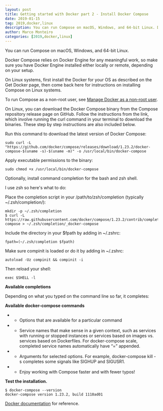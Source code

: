 ```yaml
---
layout: post
title: Getting started with Docker part 2 - Install Docker Compose
date: 2019-01-15
tag: 2019,docker,linux
description: You can run Compose on macOS, Windows, and 64-bit Linux. Docker Compose relies on Docker Engine for any meaningful work, so make sure you have Docker Engine installed either locally
author: Marco Monteiro
categories: [2019,docker,linux]
---
```


You can run Compose on macOS, Windows, and 64-bit Linux.

Docker Compose relies on Docker Engine for any meaningful work, so make sure you have Docker Engine installed either locally or remote, depending on your setup.

On Linux systems, first install the Docker for your OS as described on the Get Docker page, then come back here for instructions on installing Compose on Linux systems.

<!--more-->

To run Compose as a non-root user, see [Manage Docker as a non-root user](https://docs.docker.com/install/linux/linux-postinstall/).

On Linux, you can download the Docker Compose binary from the Compose repository release page on GitHub. Follow the instructions from the link, which involve running the curl command in your terminal to download the binaries. These step by step instructions are also included below.

Run this command to download the latest version of Docker Compose:

    sudo curl -L "https://github.com/docker/compose/releases/download/1.23.2/docker-compose-$(uname -s)-$(uname -m)" -o /usr/local/bin/docker-compose

Apply executable permissions to the binary:

	sudo chmod +x /usr/local/bin/docker-compose

Optionally, install command completion for the bash and zsh shell.

I use zsh so here's what to do:

Place the completion script in your /path/to/zsh/completion (typically ~/.zsh/completion/):

	mkdir -p ~/.zsh/completion
	$ curl -L https://raw.githubusercontent.com/docker/compose/1.23.2/contrib/completion/zsh/_docker-compose > ~/.zsh/completion/_docker-compose

Include the directory in your $fpath by adding in ~/.zshrc:

	fpath=(~/.zsh/completion $fpath)

Make sure compinit is loaded or do it by adding in ~/.zshrc:

	autoload -Uz compinit && compinit -i

Then reload your shell:

	exec $SHELL -l

**Available completions**

Depending on what you typed on the command line so far, it completes:

**Available docker-compose commands**

* - Options that are available for a particular command
* - Service names that make sense in a given context, such as services with running or stopped instances or services based on images vs. services based on Dockerfiles. For docker-compose scale, completed service names automatically have “=” appended.
* - Arguments for selected options. For example, docker-compose kill -s completes some signals like SIGHUP and SIGUSR1.
* - Enjoy working with Compose faster and with fewer typos!


**Test the installation.**

	$ docker-compose --version
	docker-compose version 1.23.2, build 1110ad01

[Docker documentation](https://docs.docker.com/) for reference.